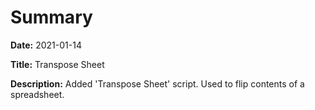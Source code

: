 # Summary

**Date:** 2021-01-14

**Title:** Transpose Sheet

**Description:**
Added 'Transpose Sheet' script. Used to flip contents of a spreadsheet.
